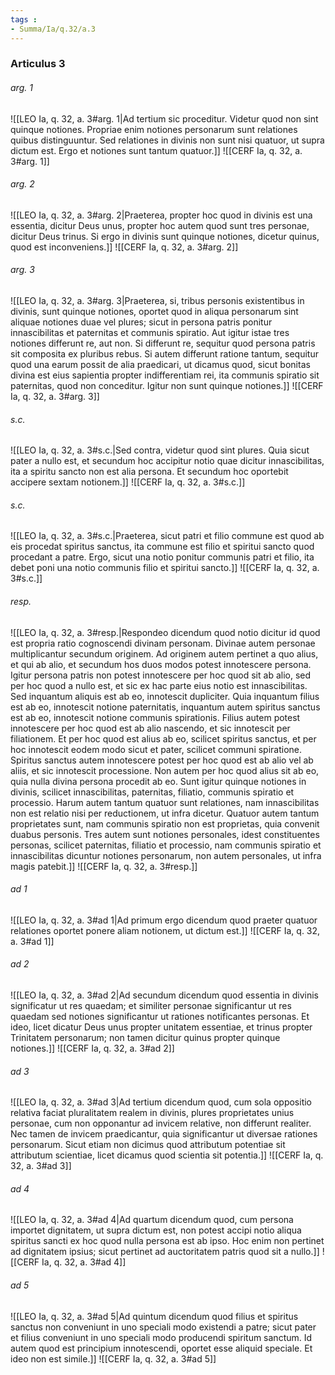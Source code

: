 ```yaml
---
tags : 
- Summa/Ia/q.32/a.3
---
```


### Articulus 3

###### arg. 1
![[LEO Ia, q. 32, a. 3#arg. 1|Ad tertium sic proceditur. Videtur quod non sint quinque notiones. Propriae enim notiones personarum sunt relationes quibus distinguuntur. Sed relationes in divinis non sunt nisi quatuor, ut supra dictum est. Ergo et notiones sunt tantum quatuor.]]
![[CERF Ia, q. 32, a. 3#arg. 1]]

###### arg. 2
![[LEO Ia, q. 32, a. 3#arg. 2|Praeterea, propter hoc quod in divinis est una essentia, dicitur Deus unus, propter hoc autem quod sunt tres personae, dicitur Deus trinus. Si ergo in divinis sunt quinque notiones, dicetur quinus, quod est inconveniens.]]
![[CERF Ia, q. 32, a. 3#arg. 2]]

###### arg. 3
![[LEO Ia, q. 32, a. 3#arg. 3|Praeterea, si, tribus personis existentibus in divinis, sunt quinque notiones, oportet quod in aliqua personarum sint aliquae notiones duae vel plures; sicut in persona patris ponitur innascibilitas et paternitas et communis spiratio. Aut igitur istae tres notiones differunt re, aut non. Si differunt re, sequitur quod persona patris sit composita ex pluribus rebus. Si autem differunt ratione tantum, sequitur quod una earum possit de alia praedicari, ut dicamus quod, sicut bonitas divina est eius sapientia propter indifferentiam rei, ita communis spiratio sit paternitas, quod non conceditur. Igitur non sunt quinque notiones.]]
![[CERF Ia, q. 32, a. 3#arg. 3]]

###### s.c.
![[LEO Ia, q. 32, a. 3#s.c.|Sed contra, videtur quod sint plures. Quia sicut pater a nullo est, et secundum hoc accipitur notio quae dicitur innascibilitas, ita a spiritu sancto non est alia persona. Et secundum hoc oportebit accipere sextam notionem.]]
![[CERF Ia, q. 32, a. 3#s.c.]]

###### s.c.
![[LEO Ia, q. 32, a. 3#s.c.|Praeterea, sicut patri et filio commune est quod ab eis procedat spiritus sanctus, ita commune est filio et spiritui sancto quod procedant a patre. Ergo, sicut una notio ponitur communis patri et filio, ita debet poni una notio communis filio et spiritui sancto.]]
![[CERF Ia, q. 32, a. 3#s.c.]]

###### resp.
![[LEO Ia, q. 32, a. 3#resp.|Respondeo dicendum quod notio dicitur id quod est propria ratio cognoscendi divinam personam. Divinae autem personae multiplicantur secundum originem. Ad originem autem pertinet a quo alius, et qui ab alio, et secundum hos duos modos potest innotescere persona. Igitur persona patris non potest innotescere per hoc quod sit ab alio, sed per hoc quod a nullo est, et sic ex hac parte eius notio est innascibilitas. Sed inquantum aliquis est ab eo, innotescit dupliciter. Quia inquantum filius est ab eo, innotescit notione paternitatis, inquantum autem spiritus sanctus est ab eo, innotescit notione communis spirationis. Filius autem potest innotescere per hoc quod est ab alio nascendo, et sic innotescit per filiationem. Et per hoc quod est alius ab eo, scilicet spiritus sanctus, et per hoc innotescit eodem modo sicut et pater, scilicet communi spiratione. Spiritus sanctus autem innotescere potest per hoc quod est ab alio vel ab aliis, et sic innotescit processione. Non autem per hoc quod alius sit ab eo, quia nulla divina persona procedit ab eo. Sunt igitur quinque notiones in divinis, scilicet innascibilitas, paternitas, filiatio, communis spiratio et processio. Harum autem tantum quatuor sunt relationes, nam innascibilitas non est relatio nisi per reductionem, ut infra dicetur. Quatuor autem tantum proprietates sunt, nam communis spiratio non est proprietas, quia convenit duabus personis. Tres autem sunt notiones personales, idest constituentes personas, scilicet paternitas, filiatio et processio, nam communis spiratio et innascibilitas dicuntur notiones personarum, non autem personales, ut infra magis patebit.]]
![[CERF Ia, q. 32, a. 3#resp.]]

###### ad 1
![[LEO Ia, q. 32, a. 3#ad 1|Ad primum ergo dicendum quod praeter quatuor relationes oportet ponere aliam notionem, ut dictum est.]]
![[CERF Ia, q. 32, a. 3#ad 1]]

###### ad 2
![[LEO Ia, q. 32, a. 3#ad 2|Ad secundum dicendum quod essentia in divinis significatur ut res quaedam; et similiter personae significantur ut res quaedam sed notiones significantur ut rationes notificantes personas. Et ideo, licet dicatur Deus unus propter unitatem essentiae, et trinus propter Trinitatem personarum; non tamen dicitur quinus propter quinque notiones.]]
![[CERF Ia, q. 32, a. 3#ad 2]]

###### ad 3
![[LEO Ia, q. 32, a. 3#ad 3|Ad tertium dicendum quod, cum sola oppositio relativa faciat pluralitatem realem in divinis, plures proprietates unius personae, cum non opponantur ad invicem relative, non differunt realiter. Nec tamen de invicem praedicantur, quia significantur ut diversae rationes personarum. Sicut etiam non dicimus quod attributum potentiae sit attributum scientiae, licet dicamus quod scientia sit potentia.]]
![[CERF Ia, q. 32, a. 3#ad 3]]

###### ad 4
![[LEO Ia, q. 32, a. 3#ad 4|Ad quartum dicendum quod, cum persona importet dignitatem, ut supra dictum est, non potest accipi notio aliqua spiritus sancti ex hoc quod nulla persona est ab ipso. Hoc enim non pertinet ad dignitatem ipsius; sicut pertinet ad auctoritatem patris quod sit a nullo.]]
![[CERF Ia, q. 32, a. 3#ad 4]]

###### ad 5
![[LEO Ia, q. 32, a. 3#ad 5|Ad quintum dicendum quod filius et spiritus sanctus non conveniunt in uno speciali modo existendi a patre; sicut pater et filius conveniunt in uno speciali modo producendi spiritum sanctum. Id autem quod est principium innotescendi, oportet esse aliquid speciale. Et ideo non est simile.]]
![[CERF Ia, q. 32, a. 3#ad 5]]

